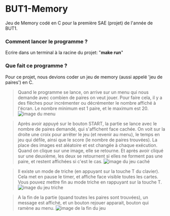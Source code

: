 # BUT1-Memory
Jeu de Memory codé en C pour la première SAE (projet) de l'année de BUT1.

### Comment lancer le programme ?
Ecrire dans un terminal à la racine du projet: "**make run**"

### Que fait ce programme ?
Pour ce projet, nous devions coder un jeu de memory (aussi appelé 'jeu de paires') en C.
> Quand le programme se lance, on arrive sur un menu qui nous demande avec combien de paires on veut jouer.
> Pour faire cela, il y a des flèches pour incrémenter ou décrémenter le nombre affiché à l'écran.
> Le nombre minimum est 1 paire, et le maximum est 20.
![image du menu](./imagesreade/menu.PNG)

> Après avoir appuyé sur le bouton START, la partie se lance avec le nombre de paires demandé, qui s'affichent face cachée.
> On voit sur la droite une croix pour arrêter le jeu (et revenir au menu), le temps en jeu qui défile, ainsi que le score (le nombre de paires trouvées).
> La place des images est aléatoire et est changée à chaque exécution.
> Quand on clique sur une image, elle se retourne. Et après avoir cliqué sur une deuxième, les deux se retournent si elles ne forment pas une paire, et restent affichées si c'est le cas.
![image du jeu caché](./imagesreade/jeucache.PNG)

> Il existe un mode de triche (en appuyant sur la touche T du clavier). 
> Cela met en pause le timer, et affiche face visible toutes les cartes. 
> Vous pouvez mettre fin au mode triche en rappuyant sur la touche T.
![image du jeu triche](./imagesreade/jeutriche.PNG)

> A la fin de la partie (quand toutes les paires sont trouvées), un message est affiché, et un bouton rejouer apparait, bouton qui ramène au menu.
![image de la fin du jeu](./imagesreade/finjeu.PNG)